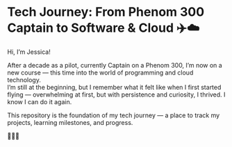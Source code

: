 # Tech Journey: From Phenom 300 Captain to Software & Cloud ✈️☁️

Hi, I’m Jessica!  

After a decade as a pilot, currently Captain on a Phenom 300, I’m now on a new course — this time into the world of programming and cloud technology.  
I’m still at the beginning, but I remember what it felt like when I first started flying — overwhelming at first, but with persistence and curiosity, I thrived. I know I can do it again.

This repository is the foundation of my tech journey — a place to track my projects, learning milestones, and progress.

👩🏼‍💻
